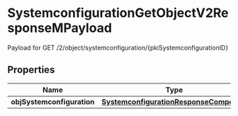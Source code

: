 

# SystemconfigurationGetObjectV2ResponseMPayload

Payload for GET /2/object/systemconfiguration/{pkiSystemconfigurationID}

## Properties

| Name | Type | Description | Notes |
|------------ | ------------- | ------------- | -------------|
|**objSystemconfiguration** | [**SystemconfigurationResponseCompound**](SystemconfigurationResponseCompound.md) |  |  |




